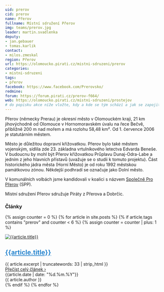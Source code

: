 ```yaml
---
uid: prerov
cid: prerov
name: Přerov
fullname: Místní sdružení Přerov
img: teams/prerov.jpg
leader: martin.svadlenka
deputy:
- jan.gebauer
- tomas.karlik
contact:
- milos.zmeskal
region: Přerov
url: https://olomoucko.pirati.cz/mistni-sdruzeni/prerov
categories:
- mistni-sdruzeni
tags:
- přerov
facebook: https://www.facebook.com/Prerovsko/
redmine:
forum: https://forum.pirati.cz/prerov-f664/
web: https://olomoucko.pirati.cz/mistni-sdruzeni/prostejov
# do popisku akce níže vložte, kdy a kde se tým schází a jak se zapojit
---
```

Přerov (německy Prerau) je okresní město v Olomouckém kraji, 21 km jihovýchodně od Olomouce v Hornomoravském úvalu na řece Bečvě, přibližně 200 m nad mořem a má rozlohu 58,48 km². Od 1. července 2006 je statutárním městem.

Město je důležitou dopravní křižovatkou. Přerov bylo také městem vojenským, sídlila zde 23. základna vrtulníkového letectva Edvarda Beneše. V budoucnu by mohl být Přerov křižovatkou Průplavu Dunaj-Odra-Labe a jedním z jeho hlavních přístavů (uvažuje se o studii k tomuto projektu). Část historického jádra města (Horní Město) je od roku 1992 městskou památkovou zónou. Někdejší podhradí se označuje jako Dolní město.

V komunálních volbách jsme kandidovali v koalici s názvem [Společně Pro Přerov](http://www.spolecneproprerov.cz/) (SPP).

Místní sdružení Přerov sdružuje Piráty z Přerova a Dobrčic. 

### Články
{% assign counter = 0 %}
{% for article in site.posts %}
{% if article.tags contains "prerov" and counter < 6 %}
{% assign counter = counter | plus: 1 %}
<article itemtype="http://schema.org/BlogPosting" class="c-BlogPosting-excerpt" itemscope="">
  <link itemprop="mainEntityOfPage" href="http://insertshownpagelinkhere.com">
  <div class="c-BlogPosting-excerpt-contentWrapper u-cf">
    <div class="c-BlogPosting-excerpt-photoBox">
      <!-- BlogPosting image -->
      <div itemprop="image" itemtype="http://schema.org/ImageObject" class="c-BlogPosting-excerpt__image" itemscope="">
        <a href="{{article.url | relative_url}}">
          <img src="{{ article.image | relative_url}}" alt="{{article.title}}">
        </a>
        <meta itemprop="url" content="{{ article.image | relative_url }}">
        <meta itemprop="width" content="">
        <meta itemprop="height" content="">
      </div>
    </div>
    <div class="c-BlogPosting-excerpt-contentBox">
      <!-- Headline -->
      <h2 itemprop="headline" class="c-BlogPosting-excerpt__title">
        <a style="color:#2785ce;" href="{{article.url | relative_url }}" itemprop="url">{{article.title}}</a>
      </h2>
      <!-- BlogPosting description-->
      <div itemprop="description" class="c-BlogPosting-excerpt-content">{{ article.excerpt | truncatewords: 33 | strip_html }}</div>
      <a href="{{article.url | relative_url }}" class="c-BlogPosting-excerpt-readMore">Přečíst celý článek &rsaquo;</a>      
    </div>
    <!-- Publisher -->
    <div itemprop="publisher" itemtype="http://schema.org/Organization" class="u-hidden" itemscope="">
      <div itemprop="logo" itemtype="http://schema.org/ImageObject" itemscope="">
        <meta itemprop="url" content="{{ 'assets/img/brand/logo.svg' | relative_url }}"> 
      </div>
      <meta itemprop="name" content="Česká pirátská strana">
    </div>
  </div>
  <div class="c-BlogPosting-excerpt-infoBox">
    <!-- Date published -->
    <span itemprop="description" class="c-BlogPosting-excerpt__datePublished">
      <i class="fa fa-calendar-o" aria-hidden="true"></i> {{article.date | date: "%d.%m.%Y"}}
      <meta itemprop="datePublished" content="{{article.date | date_to_xmlschema }}">
      <meta itemprop="dateModified" content="">
    </span>
    <br class="hide-for-medium">
    <!-- Authors -->
    <span itemprop="author" itemtype="http://schema.org/Person" class="c-BlogPosting-excerpt__authors" itemscope="">
      <i class="fa fa-user" aria-hidden="true"></i>
      <span itemprop="name" class="c-BlogPosting-excerpt__author">{{ article.author }}</span>
      <br class="hide-for-medium">
    </span>     
  </div>
</article>
{% endif %}
{% endfor %}